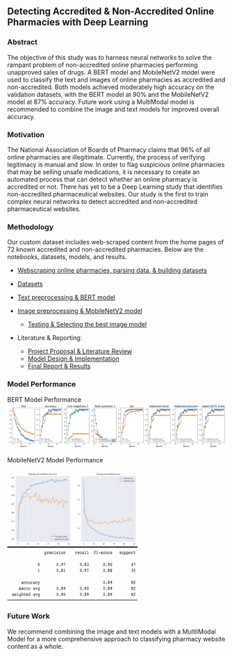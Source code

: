 ## Detecting Accredited & Non-Accredited Online Pharmacies with Deep Learning

### Abstract
The objective of this study was to harness neural networks to solve the rampant problem of non-accredited online pharmacies performing unapproved sales of drugs. A BERT model and MobileNetV2 model were used to classify the text and images of online pharmacies as accredited and non-accredited. Both models achieved moderately high accuracy on the validation datasets, with the BERT model at 90% and the MobileNetV2 model at 87% accuracy. Future work using a MultiModal model is recommended to combine the image and text models for improved overall accuracy.

### Motivation
The National Association of Boards of Pharmacy claims that 96% of all online pharmacies are illegitimate. Currently, the process of verifying legitimacy is manual and slow. In order to flag suspicious online pharmacies that may be selling unsafe medications, it is necessary to create an automated process that can detect whether an online pharmacy is accredited or not. There has yet to be a Deep Learning study that identifies non-accredited pharmaceutical websites. Our study is the first to train complex neural networks to detect accredited and non-accredited pharmaceutical websites.

### Methodology
Our custom dataset includes web-scraped content from the home pages of 72 known accredited and non-accredited pharmacies. Below are the notebooks, datasets, models, and results.

* [Webscraping online pharmacies, parsing data, & building datasets](https://github.com/HaleyEgan/Detecting-Accredited-vs-Unaccredited-Online-Pharmacies-with-Multimodal-Deep-Learning/blob/main/WebScrape_ToDatafame_AllPharmacies.ipynb)

* [Datasets](https://github.com/HaleyEgan/Detecting-Accredited-vs-Unaccredited-Online-Pharmacies-with-Multimodal-Deep-Learning/tree/main/Datasets)

* [Text preprocessing & BERT model](https://github.com/HaleyEgan/Detecting-Accredited-vs-Unaccredited-Online-Pharmacies-with-Multimodal-Deep-Learning/blob/main/BERTModel_Final.ipynb)

* [Image preprocessing & MobileNetV2 model](https://github.com/HaleyEgan/Detecting-Accredited-vs-Unaccredited-Online-Pharmacies-with-Multimodal-Deep-Learning/blob/main/mobilenetv2-img-classification.ipynb)
    * [Testing & Selecting the best image model](https://github.com/HaleyEgan/Detecting-Accredited-vs-Unaccredited-Online-Pharmacies-with-Multimodal-Deep-Learning/blob/main/IMG_classification_model.ipynb)

* Literature & Reporting:
    * [Project Proposal & Literature Review](https://github.com/HaleyEgan/Detecting-Accredited-vs-Unaccredited-Online-Pharmacies-with-Multimodal-Deep-Learning/blob/main/Reports/Detecting%20Accredited%20vs%20Non-accredited%20Online%20Pharmacies%20with%20Multimodal%20Deep%20Learning.pdf) 
    * [Model Design & Implementation](https://github.com/HaleyEgan/Detecting-Accredited-vs-Unaccredited-Online-Pharmacies-with-Multimodal-Deep-Learning/blob/main/Reports/DS%206050%20Milestone%202%20-%20Model%20Design%20and%20Implementation%20-%20Group%2013.pdf)
    * [Final Report & Results]()

### Model Performance
BERT Model Performance
![BERTModel](https://github.com/HaleyEgan/Detecting-Accredited-vs-Unaccredited-Online-Pharmacies-with-Multimodal-Deep-Learning/blob/main/plots/BERTModelResults.png)

MobileNetV2 Model Performance

<img src="https://github.com/HaleyEgan/Detecting-Accredited-vs-Unaccredited-Online-Pharmacies-with-Multimodal-Deep-Learning/blob/main/plots/MobileNetResults.png" width="300" height="300" />

### Future Work
We recommend combining the image and text models with a MultliModal Model for a more comprehensive approach to classifying pharmacy website content as a whole. 
